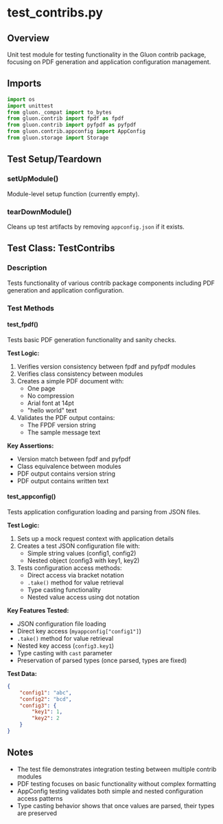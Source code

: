 # test_contribs.py

## Overview
Unit test module for testing functionality in the Gluon contrib package, focusing on PDF generation and application configuration management.

## Imports
```python
import os
import unittest
from gluon._compat import to_bytes
from gluon.contrib import fpdf as fpdf
from gluon.contrib import pyfpdf as pyfpdf
from gluon.contrib.appconfig import AppConfig
from gluon.storage import Storage
```

## Test Setup/Teardown

### setUpModule()
Module-level setup function (currently empty).

### tearDownModule()
Cleans up test artifacts by removing `appconfig.json` if it exists.

## Test Class: TestContribs

### Description
Tests functionality of various contrib package components including PDF generation and application configuration.

### Test Methods

#### test_fpdf()
Tests basic PDF generation functionality and sanity checks.

**Test Logic:**
1. Verifies version consistency between fpdf and pyfpdf modules
2. Verifies class consistency between modules
3. Creates a simple PDF document with:
   - One page
   - No compression
   - Arial font at 14pt
   - "hello world" text
4. Validates the PDF output contains:
   - The FPDF version string
   - The sample message text

**Key Assertions:**
- Version match between fpdf and pyfpdf
- Class equivalence between modules
- PDF output contains version string
- PDF output contains written text

#### test_appconfig()
Tests application configuration loading and parsing from JSON files.

**Test Logic:**
1. Sets up a mock request context with application details
2. Creates a test JSON configuration file with:
   - Simple string values (config1, config2)
   - Nested object (config3 with key1, key2)
3. Tests configuration access methods:
   - Direct access via bracket notation
   - `.take()` method for value retrieval
   - Type casting functionality
   - Nested value access using dot notation

**Key Features Tested:**
- JSON configuration file loading
- Direct key access (`myappconfig["config1"]`)
- `.take()` method for value retrieval
- Nested key access (`config3.key1`)
- Type casting with `cast` parameter
- Preservation of parsed types (once parsed, types are fixed)

**Test Data:**
```json
{
    "config1": "abc",
    "config2": "bcd", 
    "config3": {
        "key1": 1,
        "key2": 2
    }
}
```

## Notes
- The test file demonstrates integration testing between multiple contrib modules
- PDF testing focuses on basic functionality without complex formatting
- AppConfig testing validates both simple and nested configuration access patterns
- Type casting behavior shows that once values are parsed, their types are preserved
